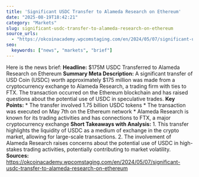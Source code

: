 ```yaml
---
title: 'Significant USDC Transfer to Alameda Research on Ethereum'
date: "2025-08-19T18:42:21"
category: "Markets"
slug: significant-usdc-transfer-to-alameda-research-on-ethereum
source_urls:
  - "https://okcoinacademy.wpcomstaging.com/en/2024/05/07/significant-usdc-transfer-to-alameda-research-on-ethereum"
seo:
  keywords: ["news", "markets", "brief"]
---
```

Here is the news brief:  **Headline:** $175M USDC Transferred to Alameda Research on Ethereum  **Summary Meta Description:** A significant transfer of USD Coin (USDC) worth approximately $175 million was made from a cryptocurrency exchange to Alameda Research, a trading firm with ties to FTX. The transaction occurred on the Ethereum blockchain and has raised questions about the potential use of USDC in speculative trades.  **Key Points:**  * The transfer involved 1.75 billion USDC tokens * The transaction was executed on May 7th on the Ethereum network * Alameda Research is known for its trading activities and has connections to FTX, a major cryptocurrency exchange  **Short Takeaways with Analysis:**  1. This transfer highlights the liquidity of USDC as a medium of exchange in the crypto market, allowing for large-scale transactions. 2. The involvement of Alameda Research raises concerns about the potential use of USDC in high-stakes trading activities, potentially contributing to market volatility.  **Sources:**  https://okcoinacademy.wpcomstaging.com/en/2024/05/07/significant-usdc-transfer-to-alameda-research-on-ethereum 
